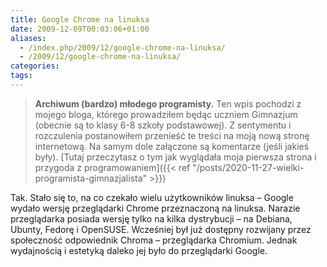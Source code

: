 ```yaml
---
title: Google Chrome na linuksa
date: 2009-12-09T00:03:06+01:00
aliases:
  - /index.php/2009/12/google-chrome-na-linuksa/
  - /2009/12/google-chrome-na-linuksa/
categories:
tags:
---
```


> **Archiwum (bardzo) młodego programisty.** Ten wpis pochodzi z mojego bloga, którego prowadziłem będąc uczniem Gimnazjum (obecnie są to klasy 6-8 szkoły podstawowej). Z sentymentu i rozczulenia postanowiłem przenieść te treści na moją nową stronę internetową. Na samym dole załączone są komentarze (jeśli jakieś były). [Tutaj przeczytasz o tym jak wyglądała moja pierwsza strona i przygoda z programowaniem]({{< ref "/posts/2020-11-27-wielki-programista-gimnazjalista" >}})
> 

Tak. Stało się to, na co czekało wielu użytkowników linuksa – Google wydało wersję przeglądarki Chrome przeznaczoną na linuksa. Narazie przeglądarka posiada wersję tylko na kilka dystrybucji – na Debiana, Ubunty, Fedorę i OpenSUSE. Wcześniej był już dostępny rozwijany przez społeczność odpowiednik Chroma – przeglądarka Chromium. Jednak wydajnością i estetyką daleko jej było do przeglądarki Google.